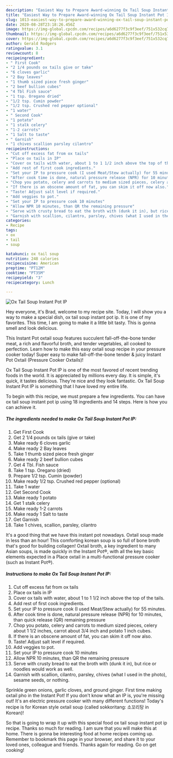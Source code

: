 ```yaml
---
description: "Easiest Way to Prepare Award-winning Ox Tail Soup Instant Pot IP"
title: "Easiest Way to Prepare Award-winning Ox Tail Soup Instant Pot IP"
slug: 1013-easiest-way-to-prepare-award-winning-ox-tail-soup-instant-pot-ip
date: 2020-08-28T23:18:26.456Z
image: https://img-global.cpcdn.com/recipes/a6d6277f3c9f3eef/751x532cq70/ox-tail-soup-instant-pot-ip-recipe-main-photo.jpg
thumbnail: https://img-global.cpcdn.com/recipes/a6d6277f3c9f3eef/751x532cq70/ox-tail-soup-instant-pot-ip-recipe-main-photo.jpg
cover: https://img-global.cpcdn.com/recipes/a6d6277f3c9f3eef/751x532cq70/ox-tail-soup-instant-pot-ip-recipe-main-photo.jpg
author: Gerald Rodgers
ratingvalue: 3.1
reviewcount: 8
recipeingredient:
- " First Cook"
- "2 1/4 pounds ox tails give or take"
- "6 cloves garlic"
- "2 Bay leaves"
- "1 thumb sized piece fresh ginger"
- "2 beef bullion cubes"
- "4 Tbl Fish sauce"
- "1 tsp. Oregano dried"
- "1/2 tsp. Cumin powder"
- "1/2 tsp. Crushed red pepper optional"
- "1 water"
- " Second Cook"
- "1 potato"
- "1 stalk celery"
- "1-2 carrots"
- "1 Salt to taste"
- " Garnish"
- "1 chives scallion parsley cilantro"
recipeinstructions:
- "Cut off excess fat from ox tails"
- "Place ox tails in IP"
- "Cover ox tails with water, about 1 to 1 1/2 inch above the top of the tails."
- "Add rest of first cook ingredients."
- "Set your IP to pressure cook (I used Meat/Stew actually) for 55 minutes."
- "After cook time is done, natural pressure release (NPR) for 10 minutes, than quick release (QR) remaining pressure"
- "Chop you potato, celery and carrots to medium sized pieces, celery about 1 1/2 inches, carrot about 3/4 inch and potato 1 inch cubes."
- "If there is an obscene amount of fat, you can skim it off now also."
- "Taste! Adjust salt level if required."
- "Add veggies to pot."
- "Set your IP to pressure cook 10 minutes"
- "Allow NPR 10 minutes, than QR the remaining pressure"
- "Serve with crusty bread to eat the broth with (dunk it in), but rice or noodles would work as well."
- "Garnish with scallion, cilantro, parsley, chives (what I used in the photo), sesame seeds, or nothing."
categories:
- Recipe
tags:
- ox
- tail
- soup

katakunci: ox tail soup 
nutrition: 248 calories
recipecuisine: American
preptime: "PT12M"
cooktime: "PT35M"
recipeyield: "3"
recipecategory: Lunch

---
```



![Ox Tail Soup Instant Pot IP](https://img-global.cpcdn.com/recipes/a6d6277f3c9f3eef/751x532cq70/ox-tail-soup-instant-pot-ip-recipe-main-photo.jpg)

Hey everyone, it's Brad, welcome to my recipe site. Today, I will show you a way to make a special dish, ox tail soup instant pot ip. It is one of my favorites. This time, I am going to make it a little bit tasty. This is gonna smell and look delicious.

This Instant Pot oxtail soup features succulent fall-off-the-bone tender meat, a rich and flavorful broth, and tender vegetables, all cooked to perfection. Learn how to make this easy oxtail soup recipe in your pressure cooker today! Super easy to make fall-off-the-bone tender &amp; juicy Instant Pot Oxtail (Pressure Cooker Oxtails)!

Ox Tail Soup Instant Pot IP is one of the most favored of recent trending foods in the world. It is appreciated by millions every day. It is simple, it's quick, it tastes delicious. They're nice and they look fantastic. Ox Tail Soup Instant Pot IP is something that I have loved my entire life.


To begin with this recipe, we must prepare a few ingredients. You can have ox tail soup instant pot ip using 18 ingredients and 14 steps. Here is how you can achieve it.

<!--inarticleads1-->

##### The ingredients needed to make Ox Tail Soup Instant Pot IP:

1. Get  First Cook
1. Get 2 1/4 pounds ox tails (give or take)
1. Make ready 6 cloves garlic
1. Make ready 2 Bay leaves
1. Take 1 thumb sized piece fresh ginger
1. Make ready 2 beef bullion cubes
1. Get 4 Tbl. Fish sauce
1. Take 1 tsp. Oregano (dried)
1. Prepare 1/2 tsp. Cumin (powder)
1. Make ready 1/2 tsp. Crushed red pepper (optional)
1. Take 1 water
1. Get  Second Cook
1. Make ready 1 potato
1. Get 1 stalk celery
1. Make ready 1-2 carrots
1. Make ready 1 Salt to taste
1. Get  Garnish
1. Take 1 chives, scallion, parsley, cilantro


It&#39;s a good thing that we have this instant pot nowadays. Oxtail soup made in less than an hour! This comforting korean soup is so full of bone broth that&#39;s good for building collagen! Oxtail broth, a key ingredient to many Asian soups, is made quickly in the Instant Pot®, with all the key basic elements expected in a Place oxtail in a multi-functional pressure cooker (such as Instant Pot®). 

<!--inarticleads2-->

##### Instructions to make Ox Tail Soup Instant Pot IP:

1. Cut off excess fat from ox tails
1. Place ox tails in IP
1. Cover ox tails with water, about 1 to 1 1/2 inch above the top of the tails.
1. Add rest of first cook ingredients.
1. Set your IP to pressure cook (I used Meat/Stew actually) for 55 minutes.
1. After cook time is done, natural pressure release (NPR) for 10 minutes, than quick release (QR) remaining pressure
1. Chop you potato, celery and carrots to medium sized pieces, celery about 1 1/2 inches, carrot about 3/4 inch and potato 1 inch cubes.
1. If there is an obscene amount of fat, you can skim it off now also.
1. Taste! Adjust salt level if required.
1. Add veggies to pot.
1. Set your IP to pressure cook 10 minutes
1. Allow NPR 10 minutes, than QR the remaining pressure
1. Serve with crusty bread to eat the broth with (dunk it in), but rice or noodles would work as well.
1. Garnish with scallion, cilantro, parsley, chives (what I used in the photo), sesame seeds, or nothing.


Sprinkle green onions, garlic cloves, and ground ginger. First time making oxtail pho in the Instant Pot! If you don&#39;t know what an IP is, you&#39;re missing out! It&#39;s an electric pressure cooker with many different functions! Today&#39;s recipe is for Korean style oxtail soup (called sokkoritang: 소꼬리탕 in Korean)! 

So that is going to wrap it up with this special food ox tail soup instant pot ip recipe. Thanks so much for reading. I am sure that you will make this at home. There is gonna be interesting food at home recipes coming up. Remember to bookmark this page in your browser, and share it to your loved ones, colleague and friends. Thanks again for reading. Go on get cooking!
